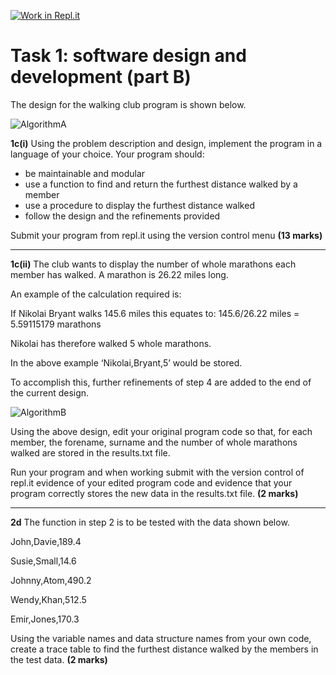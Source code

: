 [![Work in Repl.it](https://classroom.github.com/assets/work-in-replit-14baed9a392b3a25080506f3b7b6d57f295ec2978f6f33ec97e36a161684cbe9.svg)](https://classroom.github.com/online_ide?assignment_repo_id=4388421&assignment_repo_type=AssignmentRepo)
# Task 1: software design and development (part B)  

The design for the walking club program is shown below.  

![AlgorithmA](https://storage.googleapis.com/replit/images/1614624283097_7d407d65c151bd62636dda7bc1b5075c.png)
 
**1c(i)** Using the problem description and design, implement the program in a language of your choice. Your program should:  

- be maintainable and modular  
- use a function to find and return the furthest distance walked by a member  
- use a procedure to display the furthest distance walked  
- follow the design and the refinements provided  

Submit your program from repl.it using the version control menu **(13 marks)**  

***

**1c(ii)** The club wants to display the number of whole marathons each member has walked. A marathon is 26.22 miles long.  

An example of the calculation required is:  

If Nikolai Bryant walks 145.6 miles this equates to: 145.6/26.22 miles = 5.59115179 marathons 

Nikolai has therefore walked 5 whole marathons.  

In the above example ‘Nikolai,Bryant,5’ would be stored.  

To accomplish this, further refinements of step 4 are added to the end of the current design.  

![AlgorithmB](https://storage.googleapis.com/replit/images/1614624282947_c4b6f1cb2025d06b8c9ac1cf12ce99ef.png)

Using the above design, edit your original program code so that, for each member, the forename, surname and the number of whole marathons walked are stored in the results.txt file.  

Run your program and when working submit with the version control of repl.it evidence of your edited program code and evidence that your program correctly stores the new data in the results.txt file. **(2 marks)**  

***

**2d** The function in step 2 is to be tested with the data shown below.  

John,Davie,189.4  

Susie,Small,14.6  

Johnny,Atom,490.2  

Wendy,Khan,512.5  

Emir,Jones,170.3  

Using the variable names and data structure names from your own code, create a trace table to find the furthest distance walked by the members in the test data.   **(2 marks)**  
